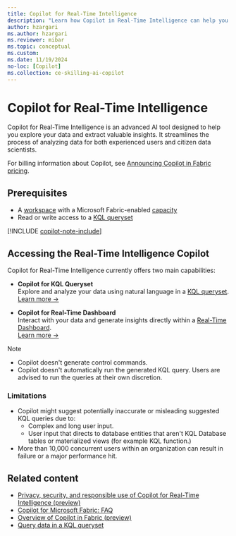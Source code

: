 ```yaml
---
title: Copilot for Real-Time Intelligence
description: "Learn how Copilot in Real-Time Intelligence can help you explore your data and extract valuable insights."
author: hzargari
ms.author: hzargari
ms.reviewer: mibar
ms.topic: conceptual
ms.custom:
ms.date: 11/19/2024
no-loc: [Copilot]
ms.collection: ce-skilling-ai-copilot
---
```

# Copilot for Real-Time Intelligence

Copilot for Real-Time Intelligence is an advanced AI tool designed to help you explore your data and extract valuable insights. It streamlines the process of analyzing data for both experienced users and citizen data scientists.

For billing information about Copilot, see [Announcing Copilot in Fabric pricing](https://blog.fabric.microsoft.com/en-us/blog/announcing-fabric-copilot-pricing-2/).

## Prerequisites

* A [workspace](../fundamentals/create-workspaces.md) with a Microsoft Fabric-enabled [capacity](../enterprise/licenses.md#capacity)
* Read or write access to a [KQL queryset](../real-time-analytics/create-query-set.md)

[!INCLUDE [copilot-note-include](../includes/copilot-note-include.md)]

## Accessing the Real-Time Intelligence Copilot

Copilot for Real-Time Intelligence currently offers two main capabilities:

- **Copilot for KQL Queryset**  
    Explore and analyze your data using natural language in a [KQL queryset](/real-time-intelligence/kusto-query-set.md).  
    [Learn more &rarr;](copilot-kql-queryset.md)

- **Copilot for Real-Time Dashboard**  
    Interact with your data and generate insights directly within a [Real-Time Dashboard](/real-time-intelligence/dashboard-real-time-create.md).  
    [Learn more &rarr;](copilot-real-time-dashboard.md)

> [!NOTE]
>* Copilot doesn't generate control commands.
>* Copilot doesn't automatically run the generated KQL query. Users are advised to run the queries at their own discretion.

### Limitations

* Copilot might suggest potentially inaccurate or misleading suggested KQL queries due to:
  * Complex and long user input.
  * User input that directs to database entities that aren't KQL Database tables or materialized views (for example KQL function.)
* More than 10,000 concurrent users within an organization can result in failure or a major performance hit.

## Related content

* [Privacy, security, and responsible use of Copilot for Real-Time Intelligence (preview)](copilot-real-time-intelligence-privacy-security.md)
* [Copilot for Microsoft Fabric: FAQ](copilot-faq-fabric.yml)
* [Overview of Copilot in Fabric (preview)](copilot-fabric-overview.md)
* [Query data in a KQL queryset](/real-time-intelligence/kusto-query-set.md)
